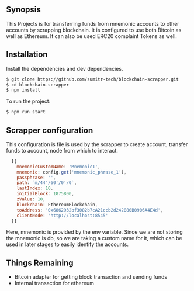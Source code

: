 ## Synopsis

This Projects is for transferring funds from mnemonic accounts to other accounts by scrapping blockchain. It is configured to use both Bitcoin as well as Ethereum. It can also be used ERC20 complaint Tokens as well.

## Installation

Install the dependencies and dev dependencies.

```sh
$ git clone https://github.com/sumitr-tech/blockchain-scrapper.git
$ cd blockchain-scrapper
$ npm install
```

To run the project:

```sh
$ npm run start
```

## Scrapper configuration

This configuration is file is used by the scrapper to create account, transfer funds to account, node from which to interact.

``` js
  [{
    mnemonicCustomName: 'Mnemonic1',
    mnemonic: config.get('mnemonic_phrase_1'),
    passphrase: '',
    path: `m/44'/60'/0'/0`,
    lastIndex: 10,
    initialBlock: 1875800,
    zValue: 10,
    blockchain: EthereumBlockchain,
    toAddress: '0x6862932bf3082b7cA21ccb2d242080B0906A4E4d',
    clientNode: 'http://localhost:8545'
  }]
```

Here, mnemonic is provided by the env variable. Since we are not storing the mnemonic is db, so we are taking a custom name for it, which can be used in later stages to easily identify the accounts.

## Things Remaining
* Bitcoin adapter for getting block transaction and sending funds
* Internal transaction for ethereum
